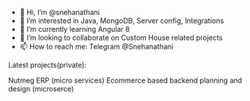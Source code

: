 - 👋 Hi, I’m @snehanathani
- 👀 I’m interested in Java, MongoDB, Server config, Integrations 
- 🌱 I’m currently learning Angular 8
- 💞️ I’m looking to collaborate on Custom House related projects
- 📫 How to reach me: Telegram @Snehanathani
<!---
snehanathani/snehanathani is a ✨ special ✨ repository because its `README.md` (this file) appears on your GitHub profile.
You can click the Preview link to take a look at your changes.
--->


Latest projects(private):

Nutmeg ERP (micro services)
Ecommerce based backend planning and design (microserce) 
